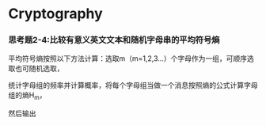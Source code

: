 # Cryptography
### 思考题2-4:比较有意义英文文本和随机字母串的平均符号熵 
平均符号熵按照以下方法计算：选取m（m=1,2,3…）个字母作为一组，可顺序选取也可随机选取，

统计字母组的频率并计算概率，将每个字母组当做一个消息按照熵的公式计算字母组的熵H<sub>m</sub>，

然后输出
